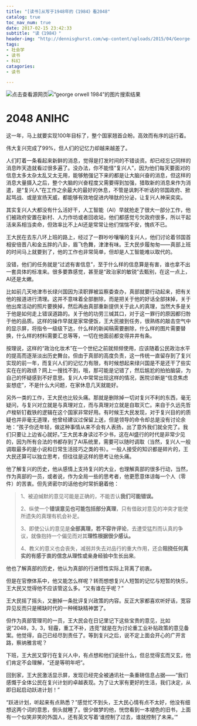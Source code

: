 ```yaml
---
title: "[读书]从写于1948年的《1984》看2048"
catalog: true
toc_nav_num: true
date: 2017-02-15 23:42:33
subtitle: "读《1984》"
header-img: "http://dennisghurst.com/wp-content/uploads/2015/04/George-Orwell-and-1984-Quotation.jpg"
tags:
- 社会学
- 读书
- 科幻
catagories:
- 读书

---
```


![点击查看源网页](https://timgsa.baidu.com/timg?image&quality=80&size=b9999_10000&sec=1487174378302&di=ab20d105c5f5f3dc4ab01ae8b6839dd8&imgtype=0&src=http%3A%2F%2Fimage71.360doc.com%2FDownloadImg%2F2014%2F04%2F0520%2F40533394_24.jpg)![“george orwell 1984”的图片搜索结果]()

# 2048 ANIHC

这一年，马上就要实现100年目标了，整个国家翘首企盼。高效而有序的运行着。

伟大复兴完成了99%，但人们的记忆力却越来越差了。

人们盯着一条看起来新鲜的消息，觉得是打发时间的不错谈资。却已经忘记同样的消息昨天造就看过很多遍了。没办法，你不能怪“复兴人”，因为他们每天要面对的信息太多太杂太乱又太无用，能够勉强记下来的都是让大脑兴奋的消息，但这样的消息大量摄入之后，整个大脑的兴奋程度又需要得到加强，猎取新的消息来作为消遣，是“复兴人”在工作之余最大的最好的休息，不管是讽刺不听话的邻国政府、掀起骂战、或是宣扬天威，都能够有效地促进内啡肽的分泌，让复兴人神采奕奕。

其实复兴人大都没有什么活好干，人工智能（AI）早就抢走了很大一部分工作，他们被政府安置在新村、人力作坊或者回收站，他们都感觉亏欠政府很多，所以干起活来系相当卖命，但效率比不上AI还是常常让他们惴惴不安，愧疚不已。

王大民在去东八环上班的路上，经过了一群吵吵嚷嚷的复兴人，他们讨论着邻国首相安倍晋八和金五胖的八卦，眉飞色舞，津津有味。王大民步履匆匆——真部上班的时间马上就要到了，他的工作也非常简单，但却是人工智能难以取代的。

没错，他们的任务就是“过滤有害信息”，至于什么样的信息算是有害，谁也拿不出一套具体的标准来。很多要靠感觉，甚至是“政治家的敏锐”去甄别，在这一点上，AI还是太嫩。

比如前几天地津市长绿兴国因为渎职罪被监察委查办，真部就要行动起来，把有关他的报道进行清理。这并不意味着全部删除，而是把关于他的好话全部抹掉，关于他出席活动的照片要换掉，然后再由真部重新提供关于此人的真理，当然大多是关于他是如何走上错误道路的。关于他的功劳三缄其口，对于这一罪行的原因都归咎于他的品质。这样的操作早就是家常便饭，王大民接到任务，很熟练的敲击空气中的显示屏，将指令一级级下达，什么样的新闻稿需要删除，什么样的图片需要替换，什么样的材料需要汇总等等，一切在他面前都变得井井有条。

按理说，这样的“政治化妆术”在一个世纪之前就频频使用，应该随着公民政治水平的提高而逐渐淡出历史舞台。但由于真部的高度负责，这一传统一直留存到了复兴实现的前一年，而复兴人们的记忆力有限，有时候想起来绿兴国是不是还干了些实实在在的政绩？网上一搜找不到，哦，那可能是记错了，然后尴尬的拍拍脑袋，为自己的怀疑感到不好意思。复兴人中常常出现这样的情况，医院诊断是“信息焦虑妄想症”，不是什么大问题，在家休息几天就能好。

另外一类的工作，王大民也比较头痛。那就是删除掉一切对复兴不利的东西，毫无疑问，与复兴对立就是与真理对立，而与真理对立就是自取灭亡。来自于久远先哲卢梭斩钉截铁的逻辑在这个国家非常好用。有时候王大民发现，对于复兴目的的质疑也并非毫无道理，他曾经建议过保留上送，但是领导的命令却总是没有讨论余地：“孩子你还年轻，做这种事情从来不会有人表扬，出了意外我们就全完了。我们只要让上边省心就好。”王大民本身读过不少书，这在AI盛行的时代是非常少见的，因为所有合法的书都存到了AI系统里，需要可以随时调取（当然，复兴人一般调取最多的是小说和日常生活技巧之类的书）。一般人接受的知识都是碎片的，王大民还算可以独立思考，但往往是这样的思考让他头痛。

他了解复兴的历史，他从感情上支持复兴的大业，也理解真部的很多行动，当然，作为真部的一员，或者说，作为全局一些的思考者，他更愿意体谅每一个人（零件）的苦衷。但先贤密尔的话他也时常折磨着他：

> 1、被迫缄默的意见可能是正确的，不能否认**我们可能错误。**
>
> 2、纵使一个**错误意见也可能包括部分真理**，只有借敌对意见的冲突才能使所遗失的真理有机会补足。
>
> 3、即使公认的意见是**全部真理，若不容许评论**，去遭受猛烈而认真的争议，就像抱持一个偏见而对其**理性根据很少感认。**
>
> 4、教义的意义也会丧失，减弱并失去对品行的重大作用，还会**阻挠任何真实的有感于衷的信念从理性或亲身经验中生长出来**。

他也了解真部的历史，他认为真部的行进惯性实际上背离了初衷。

但是在官僚体系中，他又能怎么样呢？转而想想复兴人短暂的记忆与短暂的快乐，王大民又觉得他不应该管这么多。“又有谁在乎呢？”

王大民摇了摇头，又删掉一条批评复兴政策的内容。反正大家都喜欢听好话，宽容异见反而只是稀缺时代的一种稀缺精神罢了。

但作为真部管理司的一员，王大民会在日记里记下这些宝贵的意见，比如说“2048，3，3，轻霾，重工不补，违竞”就是在为讨论重工业补贴政策的意见备案。他觉得，自己已经尽到责任了。等到复兴之后，说不定上面会开心的广开言路，察纳雅言呢？

下班，王大民又穿行在复兴人中，有点想和他们说些什么，但总觉得玄而又玄，他们肯定不会理解，“还是等明年吧”。

回到家，王大民激活显示屏，发现已经完全被通讯社一条重磅信息占据——“我们感慨于全体公民在复兴计划的卓越表现。为了让大家有更好的生活，我们决定，从即日起启动跃进计划！”

“跃进计划，听起来有点熟悉？”感觉忙不到头，王大民心情有点不太好，他没有细想这两个词的意思，倒头就睡了。很少做梦的他，恍惚看到一本褪色的旧书，上面有一个似笑非笑的外国人，还有英文写着‘谁控制了过去，谁就控制了未来。’”